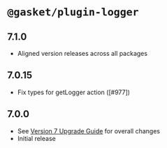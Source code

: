# `@gasket/plugin-logger`

## 7.1.0

- Aligned version releases across all packages

## 7.0.15

- Fix types for getLogger action ([#977])

## 7.0.0

- See [Version 7 Upgrade Guide] for overall changes
- Initial release

[Version 7 Upgrade Guide]: /docs/upgrade-to-7.md
